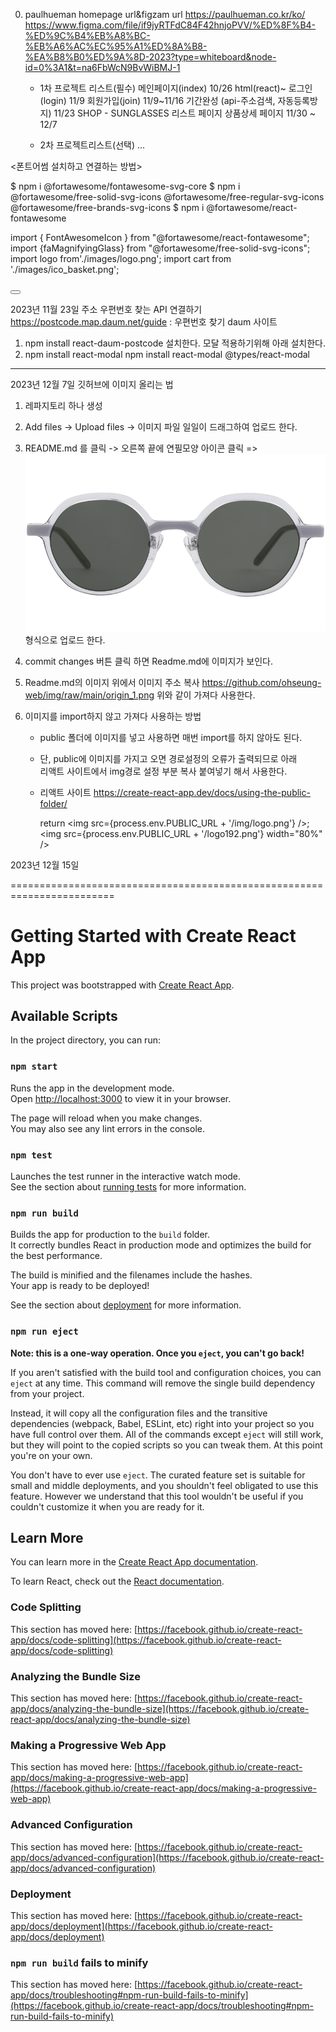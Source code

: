 0. paulhueman homepage url&figzam url
   https://paulhueman.co.kr/ko/
   https://www.figma.com/file/if9jyRTFdC84F42hnjoPVV/%ED%8F%B4-%ED%9C%B4%EB%A8%BC-%EB%A6%AC%EC%95%A1%ED%8A%B8-%EA%B8%B0%ED%9A%8D-2023?type=whiteboard&node-id=0%3A1&t=na6FbWcN9BvWiBMJ-1

   - 1차 프로젝트 리스트(필수)
     메인페이지(index) 10/26 html(react)~
     로그인(login) 11/9
     회원가입(join) 11/9~11/16 기간완성 (api-주소검색, 자동등록방지) 11/23
     SHOP - SUNGLASSES 리스트 페이지
     상품상세 페이지 11/30 ~ 12/7

   - 2차 프로젝트리스트(선택)
     ...

<폰트어썸 설치하고 연결하는 방법>

$ npm i @fortawesome/fontawesome-svg-core
$ npm i @fortawesome/free-solid-svg-icons @fortawesome/free-regular-svg-icons @fortawesome/free-brands-svg-icons
$ npm i @fortawesome/react-fontawesome

import { FontAwesomeIcon } from "@fortawesome/react-fontawesome";
import {faMagnifyingGlass} from "@fortawesome/free-solid-svg-icons";
import logo from'./images/logo.png';
import cart from './images/ico_basket.png';

<button type='button' id="search_btn"><FontAwesomeIcon icon={faMagnifyingGlass} /></button>

2023년 11월 23일 주소 우편번호 찾는 API 연결하기
https://postcode.map.daum.net/guide : 우편번호 찾기 daum 사이트

1. npm install react-daum-postcode 설치한다.
   모달 적용하기위해 아래 설치한다.
2. npm install react-modal
   npm install react-modal @types/react-modal

---

2023년 12월 7일 깃허브에 이미지 올리는 법

1. 레파지토리 하나 생성
2. Add files -> Upload files -> 이미지 파일 일일이 드래그하여 업로드 한다.
3. README.md 를 클릭 -> 오른쪽 끝에 연필모양 아이콘 클릭
   => <img src="https://github.com/ohseung-web/img/blob/main/origin_0.png">
   형식으로 업로드 한다.
4. commit changes 버튼 클릭 하면 Readme.md에 이미지가 보인다.
5. Readme.md의 이미지 위에서 이미지 주소 복사
   https://github.com/ohseung-web/img/raw/main/origin_1.png
   위와 같이 가져다 사용한다.

6. 이미지를 import하지 않고 가져다 사용하는 방법

   - public 폴더에 이미지를 넣고 사용하면 매번 import를 하지 않아도 된다.
   - 단, public에 이미지를 가지고 오면 경로설정의 오류가 출력되므로 아래  
     리액트 사이트에서 img경로 설정 부분 복사 붙여넣기 해서 사용한다.
   - 리액트 사이트
     https://create-react-app.dev/docs/using-the-public-folder/

     return <img src={process.env.PUBLIC_URL + '/img/logo.png'} />;
     <img
     src={process.env.PUBLIC_URL + '/logo192.png'}
     width="80%"
     />

2023년 12월 15일

========================================================================

# Getting Started with Create React App

This project was bootstrapped with [Create React App](https://github.com/facebook/create-react-app).

## Available Scripts

In the project directory, you can run:

### `npm start`

Runs the app in the development mode.\
Open [http://localhost:3000](http://localhost:3000) to view it in your browser.

The page will reload when you make changes.\
You may also see any lint errors in the console.

### `npm test`

Launches the test runner in the interactive watch mode.\
See the section about [running tests](https://facebook.github.io/create-react-app/docs/running-tests) for more information.

### `npm run build`

Builds the app for production to the `build` folder.\
It correctly bundles React in production mode and optimizes the build for the best performance.

The build is minified and the filenames include the hashes.\
Your app is ready to be deployed!

See the section about [deployment](https://facebook.github.io/create-react-app/docs/deployment) for more information.

### `npm run eject`

**Note: this is a one-way operation. Once you `eject`, you can't go back!**

If you aren't satisfied with the build tool and configuration choices, you can `eject` at any time. This command will remove the single build dependency from your project.

Instead, it will copy all the configuration files and the transitive dependencies (webpack, Babel, ESLint, etc) right into your project so you have full control over them. All of the commands except `eject` will still work, but they will point to the copied scripts so you can tweak them. At this point you're on your own.

You don't have to ever use `eject`. The curated feature set is suitable for small and middle deployments, and you shouldn't feel obligated to use this feature. However we understand that this tool wouldn't be useful if you couldn't customize it when you are ready for it.

## Learn More

You can learn more in the [Create React App documentation](https://facebook.github.io/create-react-app/docs/getting-started).

To learn React, check out the [React documentation](https://reactjs.org/).

### Code Splitting

This section has moved here: [https://facebook.github.io/create-react-app/docs/code-splitting](https://facebook.github.io/create-react-app/docs/code-splitting)

### Analyzing the Bundle Size

This section has moved here: [https://facebook.github.io/create-react-app/docs/analyzing-the-bundle-size](https://facebook.github.io/create-react-app/docs/analyzing-the-bundle-size)

### Making a Progressive Web App

This section has moved here: [https://facebook.github.io/create-react-app/docs/making-a-progressive-web-app](https://facebook.github.io/create-react-app/docs/making-a-progressive-web-app)

### Advanced Configuration

This section has moved here: [https://facebook.github.io/create-react-app/docs/advanced-configuration](https://facebook.github.io/create-react-app/docs/advanced-configuration)

### Deployment

This section has moved here: [https://facebook.github.io/create-react-app/docs/deployment](https://facebook.github.io/create-react-app/docs/deployment)

### `npm run build` fails to minify

This section has moved here: [https://facebook.github.io/create-react-app/docs/troubleshooting#npm-run-build-fails-to-minify](https://facebook.github.io/create-react-app/docs/troubleshooting#npm-run-build-fails-to-minify)
